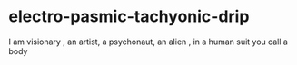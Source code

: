# electro-pasmic-tachyonic-drip
I am visionary , an artist, a psychonaut, an alien , in a human suit you call a body
